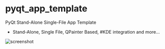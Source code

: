 pyqt_app_template
=================

PyQt Stand-Alone Single-File App Template

- Stand-Alone, Single File, QPainter Based, #KDE  integration and more...

![screenshot](https://lh5.googleusercontent.com/-Qfo8NRpoIfI/UZECiaEuSeI/AAAAAAAAC9w/f-h-lVt4A9c/w785-h584-no/temp.jpg)
